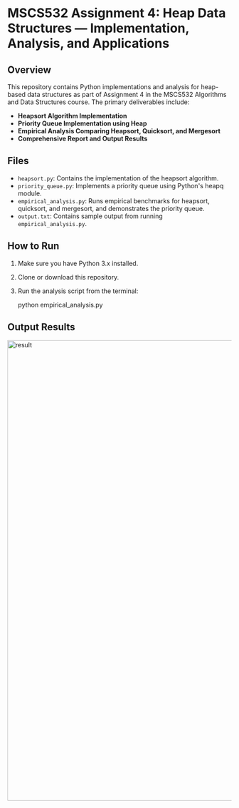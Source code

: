 # MSCS532 Assignment 4: Heap Data Structures — Implementation, Analysis, and Applications

## Overview

This repository contains Python implementations and analysis for heap-based data structures as part of Assignment 4 in the MSCS532 Algorithms and Data Structures course. The primary deliverables include:

- **Heapsort Algorithm Implementation**
- **Priority Queue Implementation using Heap**
- **Empirical Analysis Comparing Heapsort, Quicksort, and Mergesort**
- **Comprehensive Report and Output Results**

## Files

- `heapsort.py`: Contains the implementation of the heapsort algorithm.
- `priority_queue.py`: Implements a priority queue using Python's heapq module.
- `empirical_analysis.py`: Runs empirical benchmarks for heapsort, quicksort, and mergesort, and demonstrates the priority queue.
- `output.txt`: Contains sample output from running `empirical_analysis.py`.

## How to Run

1. Make sure you have Python 3.x installed.
2. Clone or download this repository.
3. Run the analysis script from the terminal:

   python empirical_analysis.py

## Output Results
<img width="1920" height="1033" alt="result" src="https://github.com/user-attachments/assets/282c69a9-deb4-420e-a98f-c3be5310737a" />
